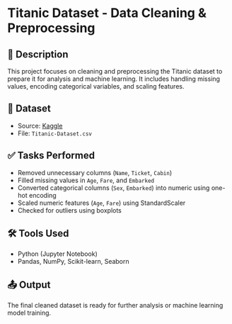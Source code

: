 # Titanic Dataset - Data Cleaning & Preprocessing

## 📄 Description
This project focuses on cleaning and preprocessing the Titanic dataset to prepare it for analysis and machine learning. It includes handling missing values, encoding categorical variables, and scaling features.

## 📁 Dataset
- Source: [Kaggle](https://www.kaggle.com/datasets/yasserh/titanic-dataset)
- File: `Titanic-Dataset.csv`

## ✅ Tasks Performed
- Removed unnecessary columns (`Name`, `Ticket`, `Cabin`)
- Filled missing values in `Age`, `Fare`, and `Embarked`
- Converted categorical columns (`Sex`, `Embarked`) into numeric using one-hot encoding
- Scaled numeric features (`Age`, `Fare`) using StandardScaler
- Checked for outliers using boxplots

## 🛠️ Tools Used
- Python (Jupyter Notebook)
- Pandas, NumPy, Scikit-learn, Seaborn

## 📤 Output
The final cleaned dataset is ready for further analysis or machine learning model training.
